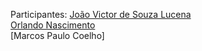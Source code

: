 Participantes:
[João Victor de Souza Lucena](https://github.com/joaovictorsl)  
[Orlando Nascimento](https://github.com/on-ferreira)  
[Marcos Paulo Coelho]
